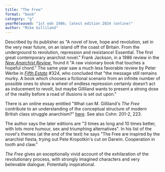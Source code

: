 ```yaml
---
title: "The Free"
format: "book"
category: "g"
yearReleased: "1st edn 1986; latest edition 2024 (online)"
author: "Mike Gilliland"
---
```

Described by its publisher as "A novel of love, hope and revolution, set in the very near future, on an island off the coast of Britain. From the underground to revolution, repression and resistance! Essential. The first great contemporary anarchist novel." Frank Jackson, in a 1986 review in the <a href="http://www.thesparrowsnest.org.uk/collections/public_archive/PAR0106.pdf">_New Anarchist Review_</a>, found it "A raw visionary book that touches a  hopeful chord." The same year saw a much less favorable review by Peter Werbe in<i> <a href="https://www.fifthestate.org/archive/324-fall-1986/the-free/">Fifth Estate</a></i> #324, who concluded that "the message still remains murky. A book which chooses a fictional scenario from an infinite number of possible ones to show a wheel of endless repression certainly doesn’t act as inducement to revolt, but maybe Gilliland wants to present a strong dose of the reality before a road of illusions is set out upon."

There is an  online essay entitled "What can M.  Gilliland's _The Free_ contribute to an understanding of the conceptual  structure of modern British class struggle anarchism?" <a href="http://www.geocities.com/CapitolHill/Congress/1346/pThefreehtml.htm"> here</a>. See also Cohn: 201-2, 223.

The author says the later editions are "3 times as long and 10 times better, with lots more humour, sex and  triumphing alternatives". In his list of the novel's themes (at the end of  the text) he says "The Free are inspired by the anarchist fiesta, trying out  Pete Kropotkin's cut on Darwin. Cooperation in tooth and claw."

_The Free_ gives an exceptionally vivid  account of the exhilaration of the revolutionary process, with strongly imagined  characters and very believable dialogue. Potentially inspirational.
